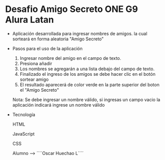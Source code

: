 <h1> Desafio Amigo Secreto ONE G9 Alura Latan </h1>

- Aplicación desarrollada para ingresar nombres de amigos. la cual sorteará en forma aleatoria "Amigo Secreto"

- Pasos para el uso de la aplicación
  
    1. Ingresar nombre del amigo en el campo de texto.
    2. Presiona añadir
    3. Los nombres se agregarán a una lista debajo del campo de texto.
    4. Finalizado el ingreso de los amigos se debe hacer clic en el botón sortear amigo
    5. El resultado aparecerá de color verde en la parte superior del boton el "Amigo Secreto"
 
  Nota: Se debe ingresar un nombre válido, si ingresas un campo vacio la aplicación indicará ingrese un nombre válido

- Tecnología
  
    HTML
  
    JavaScript
  
    CSS

  Alumno --> ´´´´Oscar Huechao L´´´´
